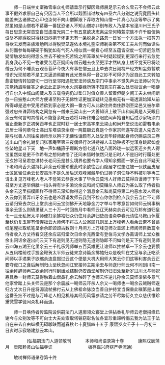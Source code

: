 <!-- { "loadSidebar": true } -->
　　师一日端坐丈室微雪率众礼师请垂示行脚因缘师展足示云会么雪云不会师云此事不假外求原自己有只因当人不会所以觌面错过故有四圣六凡分别之说究竟回头转脑盖未达诸佛之心印也汝何不向山僧脚跟下荐取方知山僧一片真心为汝等举示了矣然虽如是山僧若不葛藤一番犹恐诸人不知山僧亦非别布政人乃是本省潼川州王氏子每日思念无常苦空自觉虚度光阴二十有五意欲决志离尘奈何椿萱宗族不许千般伎俩设尽不能得脱只得终日闷抱于怀更无有一条脱身之路忽一日省一个方法执一把剪刀将欲去发而亲族难勉所以得脱樊笼遂依本境礼鉴空师剃染第不知工夫从何而做话头从何而参每每硬硬于胸犹如有气死人相似偶一朝看心经至五蕴皆空度一切苦厄忽然疑情触发如何得恁么空去不被生死苦恼之所笼罩矣午时疑起疑到更深行来行去忽觉我身我心不见一物谁受苦厄正疑间有僧云睡去夜至更深才然转身上楼不觉天已将晓僧云为何不睡余云观音菩萨今夜大有事在僧云且上单去次日阅楞严经方知尘劳暂歇惟识光现前若不是工夫逼迫焉能有此光景纵得一音之妙不可得少为足自此工夫转加愈密疑情转加更切一日行至邻阳遇觉安法师谈及宗门中事余不觉失声云法师以何为宗觉扬眉瞬目答之余云此正是地水火风妄缘所转不知真宗在甚么处觉拟议余一喝便行自尔入中城山阅藏未及五载将完仍过垫江时值众善人留着但朝夕间工夫未尝间断忽一日披憨山大师方便语至狗子无佛性话更加深疑转见愚痴无有一毫透漏始知从前所得却是途中受用若欲到家必是大彻一番方可从此欲往终南住静刚至梁邑又被尔辈强过忠州诛茆结构之间忽有一僧来云梁山出一大善知识上破下山和尚真是人天眼目余云有何言句其僧竟不能答余叱云若将耳听终难会眼底闻声始自知后过沙家场涂门留止至新岁正初癸酉年也正叙时获一居士宋高宇来云梁山和尚开堂说法如雷若电余云居士得何章句士递出东塔语录余观一两篇额云真是个作家宗师遂写启遣人先去次期与张善人同往亲师师示以狗子无佛性话颇有入处受具毕辞师起身师仍赐语录三卷送出山门余礼谢复归张家庵至第三夜偶经行次湛持禅人击动钟板不觉浑身跳起如虚空坠地星斗下天　地一声如桶箍子爆断方彻七通八达八面玲珑一似远客还乡贫人得宝虽然如是更不作希有之想何故悟了还同未悟时依然只是旧时人不是旧时行履处更无玄妙可呈君忽湛持长老问云是甚么境界也要令学人得知余劈面一掌云自此不疑天下老和尚舌头湛持礼拜余云珍重珍重此时余欲往西山隐居才过垫江被一伙铁面皮居士区区留住余云长安虽乐不是久居后送双峰阅藏毕仍过狮子洞住静不料被尔等再三请出复见万峰老人老人不觉笑云恭喜大事了毕余云莫污人好师云莫得自谩师于下午召至方丈遂举俱胝一指头禅有许多淆讹余云和尚切莫赚杀人师云为甚么取了侍者指头余云这里描模画样不得师云深知你得这个消息余云和尚莫将第二杓恶水泼人师良久云你到善弄爪牙余云也是冷酒谩发师云我到不检点你你到检点我余云当仁不让师云请归寮去次日上堂余出问云宝剑拂开天地静金刀才举斗牛寒意旨如何师云祸事祸事余云恁么则碛里征人三十万一时回首月中看师云辽天赫奕余云可见万邦有道归皇化一亘无私贺太平师便打余拂袖归众仍住月余辞归垫邑语斋李春元请往马鞍山休夏至秋仍复玉屏有僧惺拙云大师何不将古人公案颂几则呈上万峰老人看余云奈不曾蓄纸笔惺拙取纸笔呈余余即颂颂古数则十月间方上万峰见师次呈颂上师阅师目数篇令侍者收入方丈待看交还余应诺归堂次日命余充西堂有登伯冯文学办斋请师上堂众推余出问话余遂出问云天下有道则见无道则隐无道则隐即不问如何是天下有道则见师云四海五湖王化里余云三千礼乐凭师举五百英雄更让谁师以拄杖卓一下余云也要惯从五凤楼前过手握金鞭贺太平师云徒来念诗篇余拂袖归众是晚师在丈室与余正吃茶间师以手递果子欲缩余连盘掇过云这个便是大机大用师大笑云你们这等利害余云正要夺虎口之食后解制归山至秋忽闻江安接师主期余去与师送行师云何不同到川南一往余拜辞师再三欲余同行时到蟠龙结制仍安西堂解制仍归旧处至新岁过川北与师祝寿具香一封师云莫得触着山僧鼻孔余云触碎了也师云忤逆儿孙余云莫怪渠侬多意气他家曾踏上头关师云是那个余震威一喝师云吓杀人余又一喝师也一喝余云贼贼师遂归方丈次日升座将源流杖拂付云从上佛祖命脉汝当善自护持宜当保重此嘱第是山僧这番丑拙不过是与万峰老人相见机缘其经历风霜参请之劳不尽繁衍久立众慈伏惟珍重微雪学徒同众礼拜而退。

　　师一日唤侍者传监院设供嗣法门人道廓领众寝堂上供拈香礼毕师云老僧报缘已谢今与众别汝等不可向士大夫处索取塔铭窃彰名位各宜珍重谛听偈云我为法王于法自在来去自由纵横无碍跏趺而逝春秋七十夏腊四十五于
康熙岁次壬子十一月初三日亥时示寂塔建慈云本山。

　　　　　(弘福嗣法门人道领敬刊
　　　本师和尚语录第十卷
　　　康熙戊辰蒲月　贵阳黔灵山弘福寺识
　　　　　　　　板存嘉兴府楞严寺流通)

　　敏树禅师语录卷第十终

